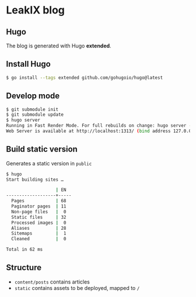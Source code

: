 # LeakIX blog

## Hugo

The blog is generated with Hugo **extended**.

## Install Hugo

```sh
$ go install --tags extended github.com/gohugoio/hugo@latest
```

## Develop mode

```sh
$ git submodule init
$ git submodule update
$ hugo server
Running in Fast Render Mode. For full rebuilds on change: hugo server --disableFastRender
Web Server is available at http://localhost:1313/ (bind address 127.0.0.1)
```

## Build static version

Generates a static version in `public`

```sh
$ hugo
Start building sites …

                   | EN
-------------------+-----
  Pages            | 68
  Paginator pages  | 11
  Non-page files   |  0
  Static files     | 32
  Processed images |  0
  Aliases          | 28
  Sitemaps         |  1
  Cleaned          |  0

Total in 62 ms
```

## Structure

- `content/posts` contains articles
- `static` contains assets to be deployed, mapped to `/`

